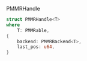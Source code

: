 PMMRHandle

```rust
struct PMMRHandle<T>
where
    T: PMMRable,
{
    backend: PMMRBackend<T>,
    last_pos: u64,
}
```



